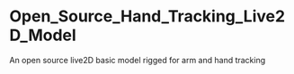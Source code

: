 # Open_Source_Hand_Tracking_Live2D_Model
An open source live2D basic model rigged for arm and hand tracking
